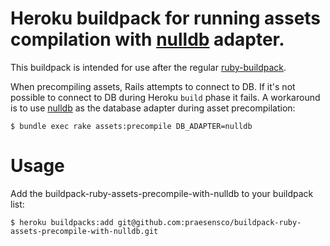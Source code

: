 Heroku buildpack for running assets compilation with [nulldb](https://github.com/nulldb/nulldb) adapter.
======================

This buildpack is intended for use after the regular [ruby-buildpack](https://github.com/heroku/heroku-buildpack-ruby). 

When precompiling assets, Rails attempts to connect to DB. If it's not possible to connect to DB during Heroku `build` phase it fails. A workaround is to use [nulldb](https://github.com/nulldb/nulldb) as the database adapter during asset precompilation:

```
$ bundle exec rake assets:precompile DB_ADAPTER=nulldb
```
# Usage

Add the buildpack-ruby-assets-precompile-with-nulldb to your buildpack list:

```
$ heroku buildpacks:add git@github.com:praesensco/buildpack-ruby-assets-precompile-with-nulldb.git
```
